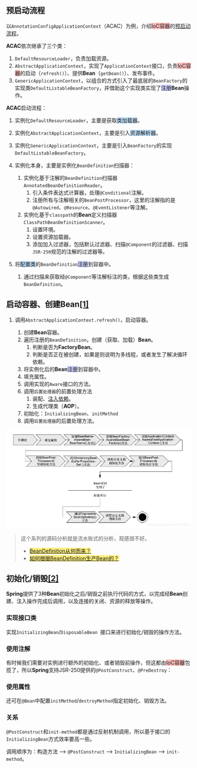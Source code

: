 ## 预启动流程

以`AnnotationConfigApplicationContext`（ACAC）为例，介绍<span style=background:#ffb8b8>IoC容器</span>的[预启动流程](https://mp.weixin.qq.com/s?__biz=MzA4ODI0MTIxOA==&mid=2257483769&idx=1&sn=9ba6435401f9a96c8bf7ae65894ab2a5&scene=21#wechat_redirect)。

**ACAC**依次继承了三个类：

1. `DefaultResourceLoader`，负责加载资源。
2. `AbstractApplicationContext`，实现了`ApplicationContext`接口，负责<span style=background:#ffb8b8>IoC容器</span>的启动（`refresh()`）、提供**Bean**（`getBean()`）、发布事件。
3. `GenericApplicationContext`，以组合的方式引入了最底层的`BeanFactory`的实现类`DefaultListableBeanFactory`，并借助这个实现类实现了<span style=background:#c9ccff>注册</span>**Bean**操作。

**ACAC**启动流程：

1. 实例化`DefaultResourceLoader`，主要是获取<span style=background:#c2e2ff>类加载器</span>。
2. 实例化`AbstractApplicationContext`，主要是引入<span style=background:#c2e2ff>资源解析器</span>。
3. 实例化`GenericApplicationContext`，主要是引入`BeanFactory`的实现`DefaultListableBeanFactory`。
4. 实例化本身，主要是实例化`BeanDefinition`扫描器：

   1. 实例化基于注解的`BeanDefinition`扫描器`AnnotatedBeanDefinitionReader`。
      1. 引入条件表达式计算器，处理`@Conditional`注解。
      2. 注册所有与注解相关的`BeanPostProcessor`，这里的注解指的是`@Autowired`、`@Resource`、`@EventListener`等注解。
   2. 实例化基于`classpath`的**Bean**定义扫描器`ClassPathBeanDefinitionScanner`。
      1. 设置环境。
      2. 设置资源加载器。
      3. 添加加入过滤器，包括默认过滤器、扫描`@Component`的过滤器、扫描`JSR-250`规范的注解的过滤器等。
5. 将<span style=background:#c2e2ff>配置类</span>的`BeanDefinition`<span style=background:#c9ccff>注册</span>到容器中。
   1. 通过扫描来获取经`@Component`等注解标注的类，根据这些类生成`BeanDefinition`。



## 启动容器、创建Bean[[1]](https://blog.csdn.net/qq_18433441/article/details/81866142)

1. 调用`AbstractApplicationContext.refresh()`，启动容器。

   1. 创建**Bean**容器。
   2. 遍历注册的`BeanDefinition`，创建（获取、加载）**Bean**。
      1. 判断是否为**FactoryBean**。
      2. 判断是否正在被创建，如果是则说明为多线程，或者发生了解决循环依赖。
   3. 将实例化后的**Bean**<span style=background:#c9ccff>注册</span>到容器中。
   4. 填充属性。
   5. 调用实现的`Aware`接口的方法。
   6. 调用`后置处理器`的前置处理方法
      1. 装配、[注入依赖](https://zhuanlan.zhihu.com/p/138328035)。
      2. 生成代理类（**AOP**）。
   7. 初始化：`InitializingBean`、`initMethod`
   8. 调用`后置处理器`的后置处理方法。

![](../images/5/bean-lifecycle.png)

> 这个系列的源码分析就是流水账式的分析，观感很不好。
>
> - <span style=background:#ffee7c>[BeanDefinition从何而来？](https://mp.weixin.qq.com/s?__biz=MzA4ODI0MTIxOA==&mid=2257484189&idx=1&sn=2117d0151f9de4e48ff201ad8de27a23&scene=21#wechat_redirect)</span>
> - <span style=background:#ffee7c>[如何根据BeanDefinition生产Bean的？](https://mp.weixin.qq.com/s?__biz=MzA4ODI0MTIxOA==&mid=2257484591&idx=1&sn=ce92f4f1cf538d754c19708d7e7ae173&scene=21#wechat_redirect)</span>



## 初始化/销毁[[2]](https://segmentfault.com/a/1190000014105687)

**Spring**提供了3种**Bean**初始化之后/销毁之前执行代码的方式，以完成经**Bean**创建、注入操作完成后调用，以及连接的关闭、资源的释放等操作。

### 实现接口类

实现`InitializingBean`/`DisposableBean `接口来进行初始化/销毁的操作方法。

### 使用注解

有时候我们需要对实例进行额外的初始化、或者销毁前操作，但这都由<span style=background:#ffb8b8>IoC容器</span>包揽了，所以**Spring**支持JSR-250提供的`@PostConstruct`、`@PreDestroy`：

### 使用属性

还可在`@Bean`中配置`initMethod`/`destroyMethod`指定初始化、销毁方法。

### 关系

`@PostConstruct`和`init-method`都是通过反射机制调用，所以基于接口的`InitializingBean`方式效率要高一些。

调用顺序为：构造方法 --> `@PostConstruct` --> `InitializingBean` --> `init-method`。

### 

